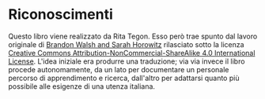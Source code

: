 # Riconoscimenti

Questo libro viene realizzato da Rita Tegon. Esso però trae spunto dal lavoro originale di [Brandon Walsh and Sarah Horowitz](http://walshbr.com/textanalysiscoursebook/) rilasciato sotto la licenza  [Creative Commons Attribution-NonCommercial-ShareAlike 4.0 International License](http://creativecommons.org/licenses/by-nc-sa/4.0/). L'idea iniziale era produrre una traduzione; via via invece il libro procede autonomamente, da un lato per documentare un personale percorso di apprendimento e ricerca, dall'altro per adattarsi quanto più possibile alle esigenze di una utenza italiana.
